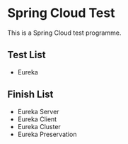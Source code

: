 # Spring Cloud Test
This is a Spring Cloud test programme.
## Test List
- Eureka
## Finish List
- Eureka Server
- Eureka Client
- Eureka Cluster
- Eureka Preservation
